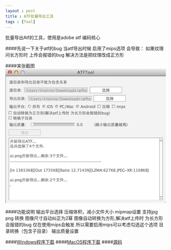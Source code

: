 ```yaml
---
layout : post
title : ATF批量导出工具
tags : [Tool]
---
```


批量导出Atf的工具，使用是adobe atf 编码核心

####先说一下关于atf的bug
	当atf导出时候 启用了mips选项 会导致：
	如果纹理问长方形时 上传会报错的bug
	解决方法是把纹理改成正方形

####来张截图
<img src="/assets/images/atftool_view.jpg" alt="截图" class="img-rounded">

####功能说明
	输出平台选择
	压缩体积，减小文件大小
	mipmap设置
	支持jpg png 转换
	图像尺寸自动纠正为2幂
	图像自动转换为方形,解决atf上传时 为长方形会报错的bug 仅在使用mips会触发 所以需要启用mips可以考虑勾选这个选项
	目录转换（包含子目录）
	输出质量设置

####[Windows程序下载](http://url.cn/KcHxNo)
####[MacOS程序下载](http://url.cn/USIf6A)
####[源码](http://url.cn/Isxrjo)
	